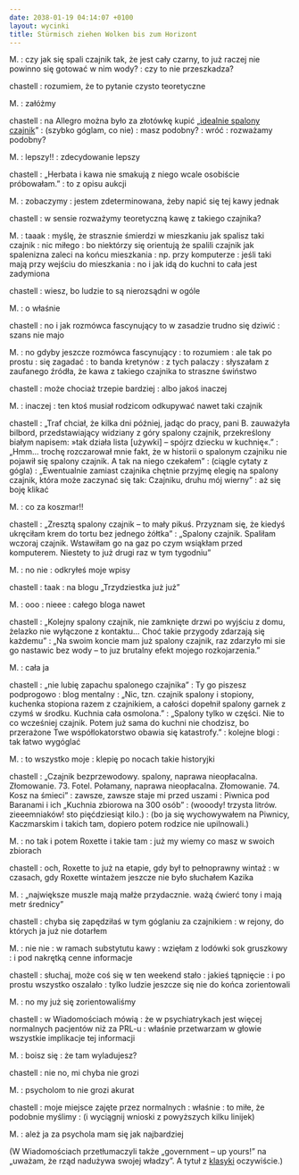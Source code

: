 ```yaml
---
date: 2038-01-19 04:14:07 +0100
layout: wycinki
title: Stürmisch ziehen Wolken bis zum Horizont
---
```


M.
: czy jak się spali czajnik tak, że jest cały czarny, to już raczej nie powinno się gotować w nim wody?
: czy to nie przeszkadza?

chastell
: rozumiem, że to pytanie czysto teoretyczne

M.
: załóżmy

chastell
: na Allegro można było za złotówkę kupić „[idealnie spalony czajnik](http://www.allegrofun.pl/item-3i141796342.html 'niezupełnie odjechane')”
: (szybko góglam, co nie)
: masz podobny?
: wróć
: rozważamy podobny?

M.
: lepszy!!
: zdecydowanie lepszy

chastell
: „Herbata i kawa nie smakują z niego wcale osobiście próbowałam.”
: to z opisu aukcji

M.
: zobaczymy
: jestem zdeterminowana, żeby napić się tej kawy jednak

chastell
: w sensie rozważymy teoretyczną kawę z takiego czajnika?

M.
: taaak
: myślę, że strasznie śmierdzi w mieszkaniu jak spalisz taki czajnik
: nic miłego
: bo niektórzy się orientują że spalili czajnik jak spalenizna zaleci na końcu mieszkania
: np. przy komputerze
: jeśli taki mają przy wejściu do mieszkania
: no i jak idą do kuchni to cała jest zadymiona

chastell
: wiesz, bo ludzie to są nierozsądni w ogóle

M.
: o właśnie

chastell
: no i jak rozmówca fascynujący to w zasadzie trudno się dziwić
: szans nie majo

M.
: no gdyby jeszcze rozmówca fascynujący
: to rozumiem
: ale tak po prostu
: się zagadać
: to banda kretynów
: z tych palaczy
: słyszałam z zaufanego źródła, że kawa z takiego czajnika to straszne świństwo

chastell
: może chociaż trzepie bardziej
: albo jakoś inaczej

M.
: inaczej
: ten ktoś musiał rodzicom odkupywać nawet taki czajnik

chastell
: „Traf chciał, że kilka dni później, jadąc do pracy, pani B. zauważyła bilbord, przedstawiający widziany z góry spalony czajnik, przekreślony białym napisem: »tak działa lista [używki] – spójrz dziecku w kuchnię«.”
: „Hmm… trochę rozczarował mnie fakt, że w historii o spalonym czajniku nie pojawił się spalony czajnik. A tak na niego czekałem”
: (ciągle cytaty z gógla)
: „Ewentualnie zamiast czajnika chętnie przyjmę elegię na spalony czajnik, która może zaczynać się tak: Czajniku, druhu mój wierny”
: aż się boję klikać

M.
: co za koszmar!!

chastell
: „Zresztą spalony czajnik – to mały pikuś. Przyznam się, że kiedyś ukręciłam krem do tortu bez jednego żółtka”
: „Spalony czajnik. Spaliłam wczoraj czajnik. Wstawiłam go na gaz po czym wsiąkłam przed komputerem. Niestety to już drugi raz w tym tygodniu”

M.
: no nie
: odkryłeś moje wpisy

chastell
: taak
: na blogu „Trzydziestka już już”

M.
: ooo
: nieee
: całego bloga nawet

chastell
: „Kolejny spalony czajnik, nie zamknięte drzwi po wyjściu z domu, żelazko nie wyłączone z kontaktu… Choć takie przygody zdarzają się każdemu”
: „Na swoim koncie mam już spalony czajnik, raz zdarzyło mi sie go nastawic bez wody – to juz brutalny efekt mojego rozkojarzenia.”

M.
: cała ja

chastell
: „nie lubię zapachu spalonego czajnika”
: Ty go piszesz podprogowo
: blog mentalny
: „Nic, tzn. czajnik spalony i stopiony, kuchenka stopiona razem z czajnikiem, a całości dopełnił spalony garnek z czymś w środku. Kuchnia cała osmolona.”
: „Spalony tylko w części. Nie to co wcześniej czajnik. Potem już sama do kuchni nie chodzisz, bo przerażone Twe współlokatorstwo obawia się katastrofy.”
: kolejne blogi
: tak łatwo wygóglać

M.
: to wszystko moje
: klepię po nocach takie historyjki

chastell
: „Czajnik bezprzewodowy. spalony, naprawa nieopłacalna. Złomowanie. 73. Fotel. Połamany, naprawa nieopłacalna. Złomowanie. 74. Kosz na śmieci”
: zawsze, zawsze staje mi przed uszami
: Piwnica pod Baranami i ich „Kuchnia zbiorowa na 300 osób”
: (wooody! trzysta litrów. zieeemniaków! sto pięćdziesiąt kilo.)
: (bo ja się wychowywałem na Piwnicy, Kaczmarskim i takich tam, dopiero potem rodzice nie upilnowali.)

M.
: no tak i potem Roxette i takie tam
: już my wiemy co masz w swoich zbiorach

chastell
: och, Roxette to już na etapie, gdy był to pełnoprawny wintaż
: w czasach, gdy Roxette wintażem jeszcze nie było słuchałem Kazika

M.
: „największe muszle mają małże przydacznie. ważą ćwierć tony i mają metr średnicy”

chastell
: chyba się zapędziłaś w tym góglaniu za czajnikiem
: w rejony, do których ja już nie dotarłem

M.
: nie nie
: w ramach substytutu kawy
: wzięłam z lodówki sok gruszkowy
: i pod nakrętką cenne informacje

chastell
: słuchaj, może coś się w ten weekend stało
: jakieś tąpnięcie
: i po prostu wszystko oszalało
: tylko ludzie jeszcze się nie do końca zorientowali

M.
: no my już się zorientowaliśmy

chastell
: w Wiadomościach mówią
: że w psychiatrykach jest więcej normalnych pacjentów niż za PRL-u
: właśnie przetwarzam w głowie wszystkie implikacje tej informacji

M.
: boisz się
: że tam wyladujesz?

chastell
: nie no, mi chyba nie grozi

M.
: psycholom to nie grozi akurat

chastell
: moje miejsce zajęte przez normalnych
: właśnie
: to miłe, że podobnie myślimy
: (i wyciągnij wnioski z powyższych kilku linijek)

M.
: ależ ja za psychola mam się jak najbardziej

(W Wiadomościach przetłumaczyli także „government – up yours!” na „uważam, że rząd nadużywa swojej władzy”. A tytuł z [klasyki](http://www.youtube.com/watch?v=s8Rq0pqGS9g 'Vier Panzersoldaten und ein Hund') oczywiście.)
